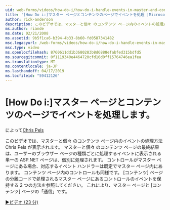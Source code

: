 ```yaml
---
uid: web-forms/videos/how-do-i/how-do-i-handle-events-in-master-and-content-pages
title: '[How Do i:]マスター ページとコンテンツのページでイベントを処理 |Microsoft Docs'
author: rick-anderson
description: このビデオでは、マスターと個々 のコンテンツ ページ内のイベントの処理方法 Chris Pels が表示されます。 場合でも、マスターと個々 の conte の最終的な結果.
ms.author: riande
ms.date: 02/21/2008
ms.assetid: 9b5f1ca6-b394-4b33-8b60-fd0587341482
msc.legacyurl: /web-forms/videos/how-do-i/how-do-i-handle-events-in-master-and-content-pages
msc.type: video
ms.openlocfilehash: 8760611dd1b3680283b8d6888efabfed315bdfd5
ms.sourcegitcommit: 0f1119340e4464720cfd16d0ff15764746ea1fea
ms.translationtype: MT
ms.contentlocale: ja-JP
ms.lasthandoff: 04/17/2019
ms.locfileid: "59412126"
---
```

# <a name="how-do-i-handle-events-in-master-and-content-pages"></a>[How Do i:]マスター ページとコンテンツのページでイベントを処理します。

によって[Chris Pels](https://twitter.com/chrispels)

このビデオでは、マスターと個々 のコンテンツ ページ内のイベントの処理方法 Chris Pels が表示されます。 マスターと個々 のコンテンツ ページの最終結果は、ユーザーのブラウザー ページの種類ごとに処理するイベントに表示される単一の ASP.NET ページは、個別に処理されます。 コントロールがマスター ページにある場合、対応するイベント ハンドラーは既定でマスター ページ内にあります。 コンテンツ ページ内のコントロールも同様です。 [コンテンツ] ページの分離コードで処理されるマスター ページにあるコントロールのイベントを保持する 2 つの方法を参照してください。 これにより、マスター ページと [コンテンツ] ページの「通信」です。

[&#9654;ビデオ (23 分)](https://channel9.msdn.com/Blogs/ASP-NET-Site-Videos/how-do-i-handle-events-in-master-and-content-pages)
